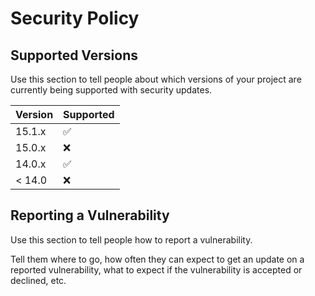 # Security Policy

## Supported Versions

Use this section to tell people about which versions of your project are
currently being supported with security updates.

| Version | Supported          |
| ------- | ------------------ |
|15.1.x   | :white_check_mark: |
| 15.0.x   | :x:               |
| 14.0.x   | :white_check_mark:|
| < 14.0   | :x:               |

## Reporting a Vulnerability

Use this section to tell people how to report a vulnerability.

Tell them where to go, how often they can expect to get an update on a
reported vulnerability, what to expect if the vulnerability is accepted or
declined, etc.

